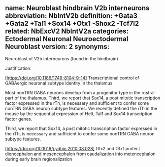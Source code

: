 name: Neuroblast hindbrain V2b interneurons
abbreviation: NbIntV2b
definition: +Gata3 +Gata2 +Tal1 +Sox14 +Otx1 -Shox2 -Tcf7l2
related: NbExcV2 NbIntV2a
categories: Ectodermal Neuronal Neuroectodermal Neuroblast
version: 2
synonyms:
---

Neuroblast of V2b interneurons (found in the hindbrain)

Justification:

[https://doi.org/10.1186/1749-8104-9-14] Transcriptional control of GABAergic neuronal subtype identity in the thalamus

Most nonTRN GABA neurons develop from a progenitor type in the rostral part of the thalamus.
Third, we report that Sox14, a post mitotic transcription factor expressed in the rTh, is necessary and sufficient to confer some nonTRN GABA neuron subtype features.
We recently defined the rTh in the mouse by the sequential expression of Helt, Tal1 and Sox14 transcription factor genes.

Third, we report that Sox14, a post mitotic transcription factor expressed in the rTh, is necessary and sufficient to confer some nonTRN GABA neuron subtype features.


[https://doi.org/10.1016/j.ydbio.2010.08.028] Otx2 and Otx1 protect diencephalon and mesencephalon from caudalization into metencephalon during early brain regionalization